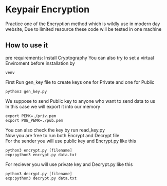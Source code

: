 # Keypair Encryption
Practice one of the Encryption method which is wildly use in modern day website, Due to limited resource these code will be tested in one machine
## How to use it
pre requirements: Install Cryptography
You can also try to set a virtual Enviroment before installation by
```
venv
```
First Run gen_key file to create keys one for Private and one for Public  
```
python3 gen_key.py
```
We suppose to send Public key to anyone who want to send data to us  
In this case we will export it into our memory  
```
export PEMK=./priv.pem  
export PUB_PEMK=./pub.pem  
```
You can also check the key by run read_key.py  
Now you are free to run both Encrypt and Decrypt file  
For the sender you will use public key and Encrypt.py like this
```
python3 encrypt.py [filename]
exp:python3 encrypt.py data.txt
```
For reciever you will use private key and Decrypt.py like this
```
python3 decrypt.py [filename]
exp:python3 decrypt.py data.txt
```
